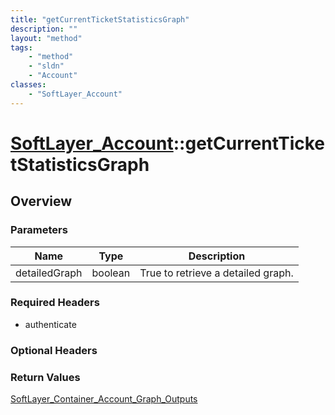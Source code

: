 ```yaml
---
title: "getCurrentTicketStatisticsGraph"
description: ""
layout: "method"
tags:
    - "method"
    - "sldn"
    - "Account"
classes:
    - "SoftLayer_Account"
---
```

# [SoftLayer_Account](/reference/services/SoftLayer_Account)::getCurrentTicketStatisticsGraph




## Overview 


### Parameters 
|Name | Type | Description |
| --- | --- | --- |
|detailedGraph| boolean| True to retrieve a detailed graph.|


### Required Headers
* authenticate

### Optional Headers

### Return Values
<a href='/reference/datatypes/SoftLayer_Container_Account_Graph_Outputs'>SoftLayer_Container_Account_Graph_Outputs </a>

